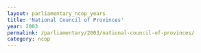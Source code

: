 ```yaml
---
layout: parliamentary_ncop_years
title: 'National Council of Provinces'
year: 2003
permalink: /parliamentary/2003/national-council-of-provinces/
category: ncop
---
```


